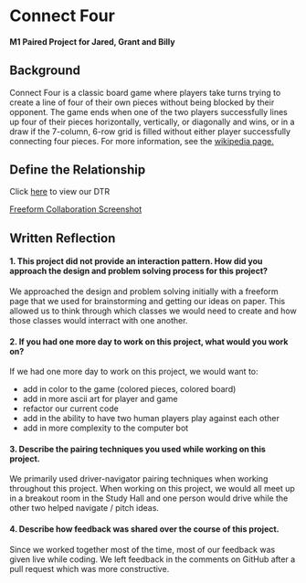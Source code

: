 # Connect Four
#### M1 Paired Project for Jared, Grant and Billy

## Background
Connect Four is a classic board game where players take turns trying to create a line of four of their own pieces without being blocked by their opponent. The game ends when one of the two players successfully lines up four of their pieces horizontally, vertically, or diagonally and wins, or in a draw if the 7-column, 6-row grid is filled without either player successfully connecting four pieces. For more information, see the [wikipedia page.](https://en.wikipedia.org/wiki/Connect_Four)

## Define the Relationship
Click [here](https://docs.google.com/document/d/1PoO11jP4w_6_PDE6iA2xUt1byjFnKn1iTOVzOwEFruo/edit) to view our DTR

[Freeform Collaboration Screenshot](https://gist.github.com/assets/142369918/4ddecdc8-20bb-4737-9dfc-6173470a2b00)

## Written Reflection

#### 1. This project did not provide an interaction pattern. How did you approach the design and problem solving process for this project?

We approached the design and problem solving initially with a freeform page that we used for brainstorming and getting our ideas on paper. This allowed us to think through which classes we would need to create and how those classes would interract with one another.

#### 2. If you had one more day to work on this project, what would you work on?

If we had one more day to work on this project, we would want to:

- add in color to the game (colored pieces, colored board)
- add in more ascii art for player and game
- refactor our current code
- add in the ability to have two human players play against each other
- add in more complexity to the computer bot

#### 3. Describe the pairing techniques you used while working on this project.

We primarily used driver-navigator pairing techniques when working throughout this project. When working on this project, we would all meet up in a breakout room in the Study Hall and one person would drive while the other two helped navigate / pitch ideas.

#### 4. Describe how feedback was shared over the course of this project.

Since we worked together most of the time, most of our feedback was given live while coding. We left feedback in the comments on GitHub after a pull request which was more constructive.